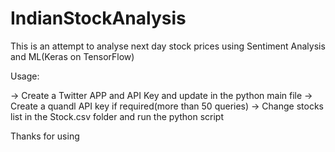 # IndianStockAnalysis
This is an attempt to analyse next day stock prices using Sentiment Analysis and ML(Keras on TensorFlow)

Usage:

-> Create a Twitter APP and API Key and update in the python main file
-> Create a quandl API key if required(more than 50 queries)
-> Change stocks list in the Stock.csv folder and run the python script

Thanks for using
